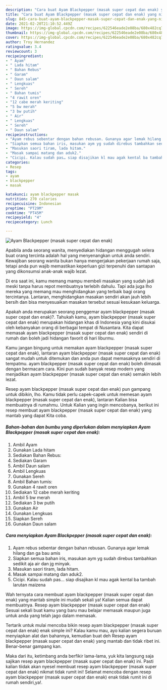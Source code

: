 ```yaml
---
description: "Cara buat Ayam Blackpepper (masak super cepat dan enak) yang nikmat Untuk Jualan"
title: "Cara buat Ayam Blackpepper (masak super cepat dan enak) yang nikmat Untuk Jualan"
slug: 845-cara-buat-ayam-blackpepper-masak-super-cepat-dan-enak-yang-nikmat-untuk-jualan
date: 2021-02-20T21:10:52.449Z
image: https://img-global.cpcdn.com/recipes/622546eade2e08ba/680x482cq70/ayam-blackpepper-masak-super-cepat-dan-enak-foto-resep-utama.jpg
thumbnail: https://img-global.cpcdn.com/recipes/622546eade2e08ba/680x482cq70/ayam-blackpepper-masak-super-cepat-dan-enak-foto-resep-utama.jpg
cover: https://img-global.cpcdn.com/recipes/622546eade2e08ba/680x482cq70/ayam-blackpepper-masak-super-cepat-dan-enak-foto-resep-utama.jpg
author: Troy Hernandez
ratingvalue: 3.4
reviewcount: 3
recipeingredient:
- " Ayam"
- " Lada hitam"
- " Bahan Rebus"
- " Garam"
- " Daun salam"
- " Lengkuas"
- " Sereh"
- " Bahan tumis"
- "4 rawit oren"
- "12 cabe merah keriting"
- "5 bw merah"
- "3 bw putih"
- " Air"
- " Lengkuas"
- " Sereh"
- " Daun salam"
recipeinstructions:
- "Ayam rebus sebentar dengan bahan rebusan. Gunanya agar lemak hilang dan ga bau amis"
- "Siapkan semua bahan iris, masukan aym yg sudah direbus tambahkan sedikit aja air dan jg minyak."
- "Masukan saori tiram, lada hitam."
- "Masak sampai matang dan aduk2."
- "Cicipi. Kalau sudah pas… siap disajikan kl mau agak kental ba tambah larutan maizena"
categories:
- Resep
tags:
- ayam
- blackpepper
- masak

katakunci: ayam blackpepper masak 
nutrition: 270 calories
recipecuisine: Indonesian
preptime: "PT29M"
cooktime: "PT45M"
recipeyield: "4"
recipecategory: Lunch

---
```



![Ayam Blackpepper (masak super cepat dan enak)](https://img-global.cpcdn.com/recipes/622546eade2e08ba/680x482cq70/ayam-blackpepper-masak-super-cepat-dan-enak-foto-resep-utama.jpg)

Apabila anda seorang wanita, menyediakan hidangan menggugah selera buat orang tercinta adalah hal yang menyenangkan untuk anda sendiri. Kewajiban seorang  wanita bukan hanya mengerjakan pekerjaan rumah saja, tetapi anda pun wajib memastikan keperluan gizi terpenuhi dan santapan yang dikonsumsi anak-anak wajib lezat.

Di era  saat ini, kamu memang mampu membeli masakan yang sudah jadi meski tanpa harus repot membuatnya terlebih dahulu. Tapi ada juga lho mereka yang memang mau menghidangkan yang terbaik bagi orang tercintanya. Lantaran, menghidangkan masakan sendiri akan jauh lebih bersih dan bisa menyesuaikan masakan tersebut sesuai kesukaan keluarga. 



Apakah anda merupakan seorang penggemar ayam blackpepper (masak super cepat dan enak)?. Tahukah kamu, ayam blackpepper (masak super cepat dan enak) merupakan hidangan khas di Indonesia yang kini disukai oleh kebanyakan orang di berbagai tempat di Nusantara. Kita dapat memasak ayam blackpepper (masak super cepat dan enak) sendiri di rumah dan boleh jadi hidangan favorit di hari liburmu.

Kamu jangan bingung untuk memakan ayam blackpepper (masak super cepat dan enak), lantaran ayam blackpepper (masak super cepat dan enak) sangat mudah untuk ditemukan dan anda pun dapat memasaknya sendiri di tempatmu. ayam blackpepper (masak super cepat dan enak) boleh dimasak dengan bermacam cara. Kini pun sudah banyak resep modern yang menjadikan ayam blackpepper (masak super cepat dan enak) semakin lebih lezat.

Resep ayam blackpepper (masak super cepat dan enak) pun gampang untuk dibikin, lho. Kamu tidak perlu capek-capek untuk memesan ayam blackpepper (masak super cepat dan enak), lantaran Kalian bisa membuatnya di rumahmu. Untuk Kalian yang ingin mencobanya, berikut ini resep membuat ayam blackpepper (masak super cepat dan enak) yang mantab yang dapat Kita coba.

<!--inarticleads1-->

##### Bahan-bahan dan bumbu yang diperlukan dalam menyiapkan Ayam Blackpepper (masak super cepat dan enak):

1. Ambil  Ayam
1. Gunakan  Lada hitam
1. Sediakan  Bahan Rebus:
1. Sediakan  Garam
1. Ambil  Daun salam
1. Ambil  Lengkuas
1. Gunakan  Sereh
1. Ambil  Bahan tumis:
1. Gunakan 4 rawit oren
1. Sediakan 12 cabe merah keriting
1. Ambil 5 bw merah
1. Sediakan 3 bw putih
1. Gunakan  Air
1. Gunakan  Lengkuas
1. Siapkan  Sereh
1. Gunakan  Daun salam




<!--inarticleads2-->

##### Cara menyiapkan Ayam Blackpepper (masak super cepat dan enak):

1. Ayam rebus sebentar dengan bahan rebusan. Gunanya agar lemak hilang dan ga bau amis
1. Siapkan semua bahan iris, masukan aym yg sudah direbus tambahkan sedikit aja air dan jg minyak.
1. Masukan saori tiram, lada hitam.
1. Masak sampai matang dan aduk2.
1. Cicipi. Kalau sudah pas… siap disajikan kl mau agak kental ba tambah larutan maizena




Wah ternyata cara membuat ayam blackpepper (masak super cepat dan enak) yang mantab simple ini mudah sekali ya! Kalian semua dapat membuatnya. Resep ayam blackpepper (masak super cepat dan enak) Sesuai sekali buat kamu yang baru mau belajar memasak maupun juga untuk anda yang telah jago dalam memasak.

Tertarik untuk mulai mencoba bikin resep ayam blackpepper (masak super cepat dan enak) enak simple ini? Kalau kamu mau, ayo kalian segera buruan menyiapkan alat dan bahannya, kemudian buat deh Resep ayam blackpepper (masak super cepat dan enak) yang mantab dan tidak ribet ini. Benar-benar gampang kan. 

Maka dari itu, ketimbang anda berfikir lama-lama, yuk kita langsung saja sajikan resep ayam blackpepper (masak super cepat dan enak) ini. Pasti kalian tiidak akan nyesel membuat resep ayam blackpepper (masak super cepat dan enak) nikmat tidak rumit ini! Selamat mencoba dengan resep ayam blackpepper (masak super cepat dan enak) enak tidak rumit ini di rumah sendiri,ya!.

